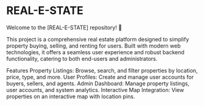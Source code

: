 # REAL-E-STATE
Welcome to the [REAL-E-STATE] repository! 🚀

This project is a comprehensive real estate platform designed to simplify property buying, selling, and renting for users. Built with modern web technologies, it offers a seamless user experience and robust backend functionality, catering to both end-users and administrators.

Features
Property Listings: Browse, search, and filter properties by location, price, type, and more.
User Profiles: Create and manage user accounts for buyers, sellers, and agents.
Admin Dashboard: Manage property listings, user accounts, and system analytics.
Interactive Map Integration: View properties on an interactive map with location pins.

